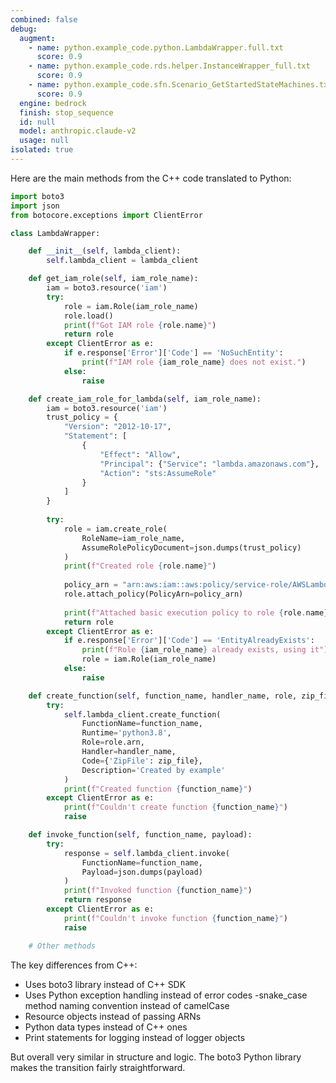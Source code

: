 ```yaml
---
combined: false
debug:
  augment:
    - name: python.example_code.python.LambdaWrapper.full.txt
      score: 0.9
    - name: python.example_code.rds.helper.InstanceWrapper_full.txt
      score: 0.9
    - name: python.example_code.sfn.Scenario_GetStartedStateMachines.txt
      score: 0.9
  engine: bedrock
  finish: stop_sequence
  id: null
  model: anthropic.claude-v2
  usage: null
isolated: true
---
```

 Here are the main methods from the C++ code translated to Python:

```python
import boto3
import json
from botocore.exceptions import ClientError

class LambdaWrapper:

    def __init__(self, lambda_client): 
        self.lambda_client = lambda_client

    def get_iam_role(self, iam_role_name):
        iam = boto3.resource('iam')
        try:
            role = iam.Role(iam_role_name)
            role.load()
            print(f"Got IAM role {role.name}")
            return role
        except ClientError as e:
            if e.response['Error']['Code'] == 'NoSuchEntity':
                print(f"IAM role {iam_role_name} does not exist.")
            else:
                raise

    def create_iam_role_for_lambda(self, iam_role_name):
        iam = boto3.resource('iam')
        trust_policy = {
            "Version": "2012-10-17",
            "Statement": [
                {
                    "Effect": "Allow",
                    "Principal": {"Service": "lambda.amazonaws.com"},
                    "Action": "sts:AssumeRole"
                }
            ]
        }
        
        try:
            role = iam.create_role(
                RoleName=iam_role_name,
                AssumeRolePolicyDocument=json.dumps(trust_policy)
            )
            print(f"Created role {role.name}")
            
            policy_arn = "arn:aws:iam::aws:policy/service-role/AWSLambdaBasicExecutionRole" 
            role.attach_policy(PolicyArn=policy_arn)
            
            print(f"Attached basic execution policy to role {role.name}")
            return role
        except ClientError as e:
            if e.response['Error']['Code'] == 'EntityAlreadyExists':
                print(f"Role {iam_role_name} already exists, using it")
                role = iam.Role(iam_role_name)
            else:
                raise

    def create_function(self, function_name, handler_name, role, zip_file):
        try:
            self.lambda_client.create_function(
                FunctionName=function_name,
                Runtime='python3.8',
                Role=role.arn, 
                Handler=handler_name,
                Code={'ZipFile': zip_file},
                Description='Created by example'
            )
            print(f"Created function {function_name}")
        except ClientError as e:
            print(f"Couldn't create function {function_name}")
            raise

    def invoke_function(self, function_name, payload):
        try:
            response = self.lambda_client.invoke(
                FunctionName=function_name,
                Payload=json.dumps(payload)
            )
            print(f"Invoked function {function_name}")
            return response
        except ClientError as e:
            print(f"Couldn't invoke function {function_name}")
            raise

    # Other methods

```

The key differences from C++:
- Uses boto3 library instead of C++ SDK
- Uses Python exception handling instead of error codes
-snake_case method naming convention instead of camelCase
- Resource objects instead of passing ARNs 
- Python data types instead of C++ ones
- Print statements for logging instead of logger objects

But overall very similar in structure and logic. The boto3 Python library makes the transition fairly straightforward.
